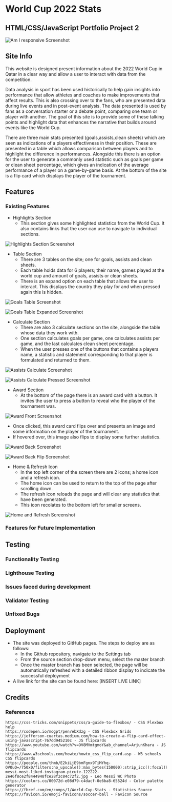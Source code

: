# World Cup 2022 Stats

## HTML/CSS/JavaScript Portfolio Project 2

![Am I responsive Screenshot](/assets/readme-images/am-i-responsive-screenshot.png)

## Site Info

This website is designed present information about the 2022 World Cup in Qatar in a clear way and allow a user to interact with data from the competition.

Data analysis in sport has been used historically to help gain insights into performance that allow athletes and coaches to make improvements that affect results. This is also crossing over to the fans, who are presented data during live events and in post-event analysis. The data presented is used by fans as a conversation starter or a debate point, comparing one team or player with another. The goal of this site is to provide some of these talking points and highlight data that enhances the narrative that builds around events like the World Cup.

There are three main stats presented (goals,assists,clean sheets) which are seen as indications of a players effectivness in their position. These are presented in a table which allows comparison between players and to highlight the difference in performances. Alongside this there is an option for the user to generate a commonly used statistic such as goals per game or clean sheet percentage, which gives an indication of the average performance of a player on a game-by-game basis. At the bottom of the site is a flip card which displays the player of the tournament.

## Features

### Existing Features
- Highlights Section
  - This section gives some highlighted statistics from the World Cup. It also contains links that the user can use to navigate to individual sections.

![Highlights Section Screenshot](/assets/readme-images/highlight-section-screenshot.png)

- Table Section
  - There are 3 tables on the site; one for goals, assists and clean sheets.
  - Each table holds data for 6 players; their name, games played at the world cup and amount of goals, assists or clean sheets.
  - There is an expand option on each table that allows the user to interact. This displays the country they play for and when pressed again this is hidden.

![Goals Table Screenshot](/assets/readme-images/goal-table-screenshot.png)

![Goals Table Expanded Screenshot](/assets/readme-images/goal-table-expanded-screenshot.png)

- Calculate Section
  - There are also 3 calculate sections on the site, alongside the table whose data they work with.
  - One section calculates goals per game, one calculates assists per game, and the last calculates clean sheet percentage.
  - When the user presses one of the buttons that contains a players name, a statistic and statement corresponding to that player is formulated and returned to them.

![Assists Calculate Screenshot](/assets/readme-images/assist-calculate-screenshot.png)

![Assists Calculate Pressed Screenshot](/assets/readme-images/assist-calculate-pressed-screenshot.png)

- Award Section
  - At the bottom of the page there is an award card with a button. It invites the user to press a button to reveal who the player of the tournament was.

![Award Front Screenshot](/assets/readme-images/award-card-front-screenshot.png)

  - Once clicked, this award card flips over and presents an image and some information on the player of the tournament.
  - If hovered over, this image also flips to display some further statistics.

![Award Back Screenshot](/assets/readme-images/award-card-back-screenshot.png)

![Award Back Flip Screenshot](/assets/readme-images/award-card-back-flip-screenshot.png)

- Home & Refresh Icon
  - In the top left corner of the screen there are 2 icons; a home icon and a refresh icon.
  - The home icon can be used to return to the top of the page after scrolling down.
  - The refresh icon reloads the page and will clear any statistics that have been generated.
  - This icon recolates to the bottom left for smaller screens.

![Home and Refresh Screenshot](/assets/readme-images/home-refresh-screenshot.png)

### Features for Future Implementation

## Testing

### Functionality Testing

### Lighthouse Testing

### Issues faced during development

### Validator Testing

### Unfixed Bugs

## Deployment

- The site was deployed to GitHub pages. The steps to deploy are as follows:
  - In the Github repository, navigate to the Settings tab
  - From the source section drop-down menu, select the master branch
  - Once the master branch has been selected, the page will be automatically refreshed with a detailed ribbon display to indicate the successful deployment
- A live link for the site can be found here: [INSERT LIVE LINK]

## Credits

### References
   
    https://css-tricks.com/snippets/css/a-guide-to-flexbox/ - CSS Flexbox help
    https://codepen.io/mogpt/pen/ebXdzg - CSS Flexbox Grids
    https://jefferson-cuartas.medium.com/how-to-create-a-flip-card-effect-using-javascript-767dd945210c - JS flipcards
    https://www.youtube.com/watch?v=OV8MVmtgmoY&ab_channel=ArjunKhara - JS flipcards
    https://www.w3schools.com/howto/howto_css_flip_card.asp - W3 schools CSS flipcards
    https://people.com/thmb/E2kiLjE9bmFgnx9TiMYhq-OVOuQ=/750x0/filters:no_upscale():max_bytes(150000):strip_icc():focal(999x438:1001x440):format(webp)/lionel-messi-most-liked-instagram-picute-122222-2e46f8ce2f8444948fce28f2c84c72f2.jpg - Leo Messi WC Photo
    https://coolors.co/00072d-e08d79-c4dacf-0e6ba8-65524d - Color palette generator
    https://fbref.com/en/comps/1/World-Cup-Stats - Statistics Source
    https://favicon.io/emoji-favicons/soccer-ball - Favicon Source
    
